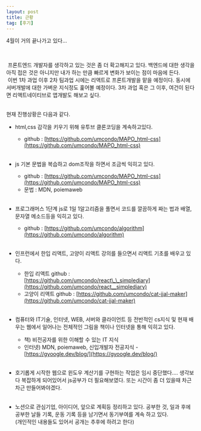 ```yaml
---
layout: post
title: 근황
tag: [후기]
---
```


4월이 거의 끝나가고 있다...

<br>

<p>&nbsp;프론트엔드 개발자를 생각하고 있는 것은 좀 더 확고해지고 있다.
백엔드에 대한 생각을 아직 접은 것은 아니지만 내가 하는 만큼 빠르게 변화가 보이는 점이 마음에 든다.
<br>&nbsp;이번 1차 과업 이후 2차 팀과업 시에는 리액트로 프론트개발을 맡을 예정이다.  동시에 서버개발에 대한 가벼운 지식정도 훑어볼 예정이다.
3차 과업 혹은 그 이후, 여건이 된다면 리액트네이티브로 앱개발도 해보고 싶다.</p>
<br>
현재 진행상황은 다음과 같다.

- html,css 감각을 키우기 위해 유투브 클론코딩을 계속하고있다.

  - github : [https://github.com/umcondo/MAPO_html-css](https://github.com/umcondo/MAPO_html-css)<br> <br>

- js 기본 문법을 복습하고 dom조작을 하면서 조금씩 익히고 있다.

  - github : [https://github.com/umcondo/MAPO_html-css](https://github.com/umcondo/MAPO_html-css)
  - 문법 : MDN, poiemaweb<br> <br>

- 프로그래머스 1단계 js로 1일 1알고리즘을 풀면서 코드를 깔끔하게 짜는 법과 배열, 문자열 메소드등을 익히고 있다.

  - github : [https://github.com/umcondo/algorithm](https://github.com/umcondo/algorithm)<br> <br>

- 인프런에서 한입 리액트, 고양이 리액트 강의를 들으면서 리액트 기초를 배우고 있다.

  - 한입 리액트 github : [https://github.com/umcondo/react\_\_simplediary](https://github.com/umcondo/react__simplediary)
  - 고양이 리액트 github : [https://github.com/umcondo/cat-jjal-maker](https://github.com/umcondo/cat-jjal-maker)<br> <br>

- 컴퓨터와 IT기술, 인터넷, WEB, 서버와 클라이언트 등 전반적인 cs지식 및 현재 배우는 웹에서 일어나는 전체적인 그림을 책이나 인터넷을 통해 익히고 있다.

  - 책) 비전공자를 위한 이해할 수 있는 IT 지식
  - 인터넷) MDN, poiemaweb, 신입개발자 전공지식 - [https://gyoogle.dev/blog/](https://gyoogle.dev/blog/)<br> <br>

- 호기롭게 시작한 웹으로 윈도우 계산기를 구현하는 작업은 임시 중단했다.... 생각보다 복잡하게 되어있어서 js공부가 더 필요해보였다.
  또는 시간이 좀 더 있을때 차근차근 만들어봐야겠다.<br> <br>

- 노션으로 관심기업, 아이디어, 앞으로 계획등 정리하고 있다. 공부한 것, 일과 후에 공부한 날들 기록, 운동 기록 등을 남기면서 동기부여를 계속 하고 있다.
  <br> (개인적인 내용들도 있어서 공개는 추후에 하려고 한다)
